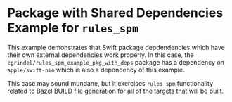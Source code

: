 # Package with Shared Dependencies Example for `rules_spm`

This example demonstrates that Swift package depdendencies which have their own external
dependencies work properly. In this case, the `cgrindel/rules_spm_example_pkg_with_deps` package has
a dependency on `apple/swift-nio` which is also a dependency of this example.

This case may sound mundane, but it exercises `rules_spm` functionality related to Bazel BUILD file
generation for all of the targets that will be built.
